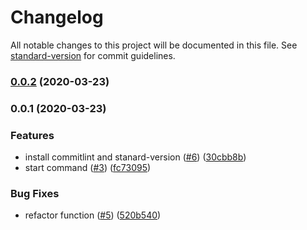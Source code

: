 # Changelog

All notable changes to this project will be documented in this file. See [standard-version](https://github.com/conventional-changelog/standard-version) for commit guidelines.

### [0.0.2](https://github.com/mihirogi/easy-mock-api/compare/v0.0.1...v0.0.2) (2020-03-23)

### 0.0.1 (2020-03-23)


### Features

* install commitlint and stanard-version ([#6](https://github.com/mihirogi/easy-mock-api/issues/6)) ([30cbb8b](https://github.com/mihirogi/easy-mock-api/commit/30cbb8bdbc9c775be562367518aa3490efbdec0b))
* start command ([#3](https://github.com/mihirogi/easy-mock-api/issues/3)) ([fc73095](https://github.com/mihirogi/easy-mock-api/commit/fc730954001c44d069b230daa96aee1cc4554f26))


### Bug Fixes

* refactor function ([#5](https://github.com/mihirogi/easy-mock-api/issues/5)) ([520b540](https://github.com/mihirogi/easy-mock-api/commit/520b540ef0085fa1295b0d104424acbabd20d9e8))
